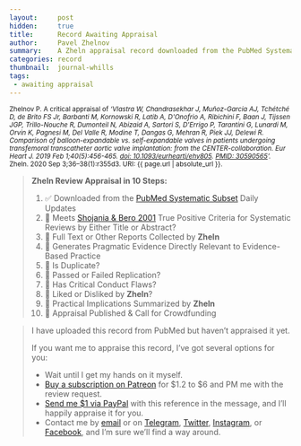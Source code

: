 ```yaml
---
layout:     post
hidden:     true
title:      Record Awaiting Appraisal
author:     Pavel Zhelnov
summary:    A Zheln appraisal record downloaded from the PubMed Systematic Subset daily updates.
categories: record
thumbnail:  journal-whills
tags:
 - awaiting appraisal
---
```


<small>Zhelnov P. A critical appraisal of _‘Vlastra W, Chandrasekhar J, Muñoz-Garcia AJ, Tchétché D, de Brito FS Jr, Barbanti M, Kornowski R, Latib A, D'Onofrio A, Ribichini F, Baan J, Tijssen JGP, Trillo-Nouche R, Dumonteil N, Abizaid A, Sartori S, D'Errigo P, Tarantini G, Lunardi M, Orvin K, Pagnesi M, Del Valle R, Modine T, Dangas G, Mehran R, Piek JJ, Delewi R. Comparison of balloon-expandable vs. self-expandable valves in patients undergoing transfemoral transcatheter aortic valve implantation: from the CENTER-collaboration. Eur Heart J. 2019 Feb 1;40(5):456-465. [doi: 10.1093/eurheartj/ehy805](https://doi.org/10.1093/eurheartj/ehy805). [PMID: 30590565](https://pubmed.gov/30590565)’._ Zheln. 2020 Sep 3;36–38(1):r355d3. URI: {{ page.url | absolute_url }}.</small>

> **Zheln Review Appraisal in 10 Steps:**
>
> 1. ✅ Downloaded from the [PubMed Systematic Subset](https://p1m.org/ssb) Daily Updates
> 2. 🔄 Meets [Shojania & Bero 2001](https://www.researchgate.net/publication/11820967_Taking_Advantage_of_the_Explosion_of_Systematic_Reviews_An_Efficient_MEDLINE_Search_Strategy) True Positive Criteria for Systematic Reviews by Either Title or Abstract?
> 3. 🔄 Full Text or Other Reports Collected by **Zheln**
> 4. 🔄 Generates Pragmatic Evidence Directly Relevant to Evidence-Based Practice
> 5. 🔄 Is Duplicate?
> 6. 🔄 Passed or Failed Replication?
> 7. 🔄 Has Critical Conduct Flaws?
> 8. 🔄 Liked or Disliked by **Zheln**?
> 9. 🔄 Practical Implications Summarized by **Zheln**
> 10. 🔄 Appraisal Published & Call for Crowdfunding

> I have uploaded this record from PubMed but haven’t appraised it yet.
>
> If you want me to appraise this record, I’ve got several options for you:
> * Wait until I get my hands on it myself.
> * [Buy a subscription on Patreon](https://patreon.com/zheln) for $1.2 to $6 and PM me with the review request.
> * [Send me $1 via PayPal](https://paypal.me/pjelnov) with this reference in the message, and I’ll happily appraise it for you.
> * Contact me by [email](mailto:pavel@zheln.com) or on [Telegram](https://t.me/drzhelnov), [Twitter](https://twitter.com/drzhelnov), [Instagram](https://instagram.com/igzheln), or [Facebook](https://facebook.com/drzhelnov), and I’m sure we’ll find a way around.

